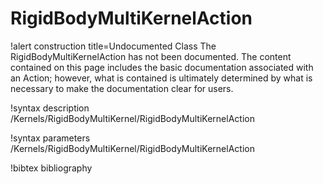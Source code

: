 <!-- MOOSE Documentation Stub: Remove this when content is added. -->

# RigidBodyMultiKernelAction

!alert construction title=Undocumented Class
The RigidBodyMultiKernelAction has not been documented. The content contained on this page
includes the basic documentation associated with an Action; however, what is contained is
ultimately determined by what is necessary to make the documentation clear for users.

!syntax description /Kernels/RigidBodyMultiKernel/RigidBodyMultiKernelAction

!syntax parameters /Kernels/RigidBodyMultiKernel/RigidBodyMultiKernelAction

!bibtex bibliography
